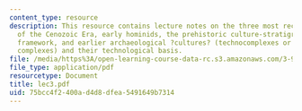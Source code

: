 ```yaml
---
content_type: resource
description: This resource contains lecture notes on the three most recent epochs
  of the Cenozoic Era, early hominids, the prehistoric culture-stratigraphic nomenclatural
  framework, and earlier archaeological ?cultures? (technocomplexes or industrial
  complexes) and their technological basis.
file: /media/https%3A/open-learning-course-data-rc.s3.amazonaws.com/3-986-the-human-past-introduction-to-archaeology-fall-2006/75bcc4f2400ad4d8dfea5491649b7314_lec3.pdf
file_type: application/pdf
resourcetype: Document
title: lec3.pdf
uid: 75bcc4f2-400a-d4d8-dfea-5491649b7314
---
```

